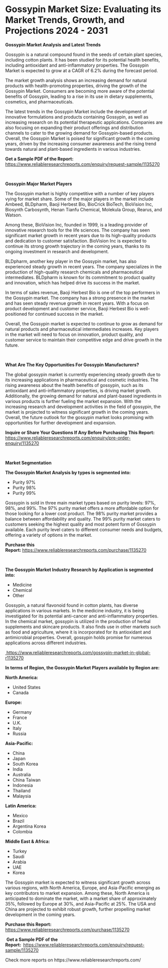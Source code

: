 <p><h1>Gossypin Market Size: Evaluating its Market Trends, Growth, and Projections 2024 - 2031</h1></p><p><strong>Gossypin Market Analysis and Latest Trends</strong></p>
<p><p>Gossypin is a natural compound found in the seeds of certain plant species, including cotton plants. It has been studied for its potential health benefits, including antioxidant and anti-inflammatory properties. The Gossypin Market is expected to grow at a CAGR of 6.2% during the forecast period. </p><p>The market growth analysis shows an increasing demand for natural products with health-promoting properties, driving the growth of the Gossypin Market. Consumers are becoming more aware of the potential benefits of Gossypin, leading to a rise in its use in dietary supplements, cosmetics, and pharmaceuticals. </p><p>The latest trends in the Gossypin Market include the development of innovative formulations and products containing Gossypin, as well as increasing research on its potential therapeutic applications. Companies are also focusing on expanding their product offerings and distribution channels to cater to the growing demand for Gossypin-based products. Overall, the Gossypin Market is poised for significant growth in the coming years, driven by the increasing consumer awareness and the rising trend towards natural and plant-based ingredients in various industries.</p></p>
<p><strong>Get a Sample PDF of the Report:&nbsp;</strong> <a href="https://www.reliableresearchreports.com/enquiry/request-sample/1135270">https://www.reliableresearchreports.com/enquiry/request-sample/1135270</a></p>
<p>&nbsp;</p>
<p><strong>Gossypin Major Market Players</strong></p>
<p><p>The Gossypin market is highly competitive with a number of key players vying for market share. Some of the major players in the market include Ambeed, BLDpharm, Baoji Herbest Bio, BioCrick BioTech, BioVision Inc, Biosynth Carbosynth, Henan Tianfu Chemical, Molekula Group, Rearus, and Watson.</p><p>Among these, BioVision Inc, founded in 1999, is a leading provider of innovative research tools for the life sciences. The company has seen significant market growth in recent years due to its high-quality products and dedication to customer satisfaction. BioVision Inc is expected to continue its strong growth trajectory in the coming years, thanks to its ongoing investment in research and development.</p><p>BLDpharm, another key player in the Gossypin market, has also experienced steady growth in recent years. The company specializes in the production of high-quality research chemicals and pharmaceutical intermediates. BLDpharm is known for its commitment to product quality and innovation, which has helped drive its success in the market.</p><p>In terms of sales revenue, Baoji Herbest Bio is one of the top performers in the Gossypin market. The company has a strong presence in the market and has seen steady revenue growth in recent years. With a focus on product development and customer service, Baoji Herbest Bio is well-positioned for continued success in the market.</p><p>Overall, the Gossypin market is expected to continue to grow as demand for natural products and pharmaceutical intermediates increases. Key players in the market will need to focus on innovation, product quality, and customer service to maintain their competitive edge and drive growth in the future.</p></p>
<p>&nbsp;</p>
<p><strong>What Are The Key Opportunities For Gossypin Manufacturers?</strong></p>
<p><p>The global gossypin market is currently experiencing steady growth due to its increasing applications in pharmaceutical and cosmetic industries. The rising awareness about the health benefits of gossypin, such as its antioxidant and anti-inflammatory properties, is driving market growth. Additionally, the growing demand for natural and plant-based ingredients in various products is further fueling the market expansion. With the increasing research and development activities in the field of gossypin, the market is projected to witness significant growth in the coming years. Overall, the future outlook for the gossypin market looks promising with opportunities for further development and expansion.</p></p>
<p><strong>Inquire or Share Your Questions If Any Before Purchasing This Report:</strong> <a href="https://www.reliableresearchreports.com/enquiry/pre-order-enquiry/1135270">https://www.reliableresearchreports.com/enquiry/pre-order-enquiry/1135270</a></p>
<p>&nbsp;</p>
<p><strong>Market Segmentation</strong></p>
<p><strong>The Gossypin Market Analysis by types is segmented into:</strong></p>
<p><ul><li>Purity 97%</li><li>Purity 98%</li><li>Purity 99%</li></ul></p>
<p><p>Gossypin is sold in three main market types based on purity levels: 97%, 98%, and 99%. The 97% purity market offers a more affordable option for those looking for a lower cost product. The 98% purity market provides a balance between affordability and quality. The 99% purity market caters to customers seeking the highest quality and most potent form of Gossypin available. Each purity level caters to different consumer needs and budgets, offering a variety of options in the market.</p></p>
<p><strong>Purchase this Report:&nbsp;</strong><a href="https://www.reliableresearchreports.com/purchase/1135270">https://www.reliableresearchreports.com/purchase/1135270</a></p>
<p>&nbsp;</p>
<p><strong>The Gossypin Market Industry Research by Application is segmented into:</strong></p>
<p><ul><li>Medicine</li><li>Chemical</li><li>Other</li></ul></p>
<p><p>Gossypin, a natural flavonoid found in cotton plants, has diverse applications in various markets. In the medicine industry, it is being investigated for its potential anti-cancer and anti-inflammatory properties. In the chemical market, gossypin is utilized in the production of herbal supplements and skincare products. It also finds use in other markets such as food and agriculture, where it is incorporated for its antioxidant and antimicrobial properties. Overall, gossypin holds promise for numerous applications across different industries.</p></p>
<p><a href="https://www.reliableresearchreports.com/gossypin-market-in-global-r1135270">&nbsp;https://www.reliableresearchreports.com/gossypin-market-in-global-r1135270</a></p>
<p><strong>In terms of Region, the Gossypin Market Players available by Region are:</strong></p>
<p>
    <p> <strong> North America: </strong>
        <ul>
            <li>United States</li>
            <li>Canada</li>
        </ul>
        </p> 
    <p> <strong> Europe: </strong>
        <ul>
            <li>Germany</li>
            <li>France</li>
            <li>U.K.</li>
            <li>Italy</li>
            <li>Russia</li>
        </ul>
        </p> 
    <p> <strong> Asia-Pacific: </strong>
        <ul>
            <li>China</li>
            <li>Japan</li>
            <li>South Korea</li>
            <li>India</li>
            <li>Australia</li>
            <li>China Taiwan</li>
            <li>Indonesia</li>
            <li>Thailand</li>
            <li>Malaysia</li>
        </ul>
        </p> 
    <p> <strong> Latin America: </strong>
        <ul>
            <li>Mexico</li>
            <li>Brazil</li>
            <li>Argentina Korea</li>
            <li>Colombia</li>
        </ul>
        </p> 
    <p> <strong> Middle East & Africa: </strong>
        <ul>
            <li>Turkey</li>
            <li>Saudi</li>
            <li>Arabia</li>
            <li>UAE</li>
            <li>Korea</li>
        </ul>
    </p>
    </p>
<p><p>The Gossypin market is expected to witness significant growth across various regions, with North America, Europe, and Asia-Pacific emerging as key contributors to market expansion. Among these, North America is anticipated to dominate the market, with a market share of approximately 35%, followed by Europe at 30%, and Asia-Pacific at 25%. The USA and China are projected to exhibit robust growth, further propelling market development in the coming years.</p></p>
<p><strong>Purchase this Report: </strong><a href="https://www.reliableresearchreports.com/purchase/1135270">https://www.reliableresearchreports.com/purchase/1135270</a></p>
<p>&nbsp;<strong>Get a Sample PDF of the Report:&nbsp;&nbsp;</strong><a href="https://www.reliableresearchreports.com/enquiry/request-sample/1135270">https://www.reliableresearchreports.com/enquiry/request-sample/1135270</a></p>
<p><strong></strong></p>
<p>Check more reports on https://www.reliableresearchreports.com/</p>